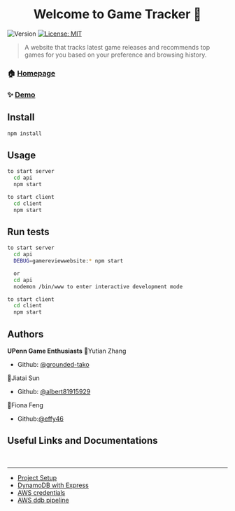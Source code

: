 <h1 align="center">Welcome to Game Tracker 👋</h1>
<p>
  <img alt="Version" src="https://img.shields.io/badge/version-0.0.1-blue.svg?cacheSeconds=2592000" />
  <a href="#" target="_blank">
    <img alt="License: MIT" src="https://img.shields.io/badge/License-MIT-yellow.svg" />
  </a>
</p>

> A website that tracks latest game releases and recommends top games for you based on your preference and browsing history.

### 🏠 [Homepage](http://www.latestgamereleases.com/)

### ✨ [Demo](http://www.latestgamereleases.com/)

## Install

```sh
npm install
```

## Usage

```sh
to start server
  cd api
  npm start

to start client
  cd client
  npm start
```

## Run tests

```sh
to start server
  cd api
  DEBUG=gamereviewwebsite:* npm start

  or
  cd api
  nodemon /bin/www to enter interactive development mode

to start client
  cd client
  npm start
```

## Authors

**UPenn Game Enthusiasts**
👤Yutian Zhang
* Github: [@grounded-tako](https://github.com/grounded-tako)

👤Jiatai Sun
* Github: [@albert81915929](https://github.com/albert81915929)

:hamster:Fiona Feng
* Github:[@effy46](https://github.com/effy46)

## Useful Links and Documentations
<br>
<hr></hr>

-   [Project Setup](https://www.freecodecamp.org/news/create-a-react-frontend-a-node-express-backend-and-connect-them-together-c5798926047c/)
-   [DynamoDB with Express](https://referbruv.com/blog/reading-and-writing-to-aws-dynamodb-using-nodejs-with-example/)
-   [AWS credentials](https://docs.aws.amazon.com/sdk-for-javascript/v2/developer-guide/global-config-object.html)
-   [AWS ddb pipeline](https://docs.aws.amazon.com/datapipeline/latest/DeveloperGuide/dp-importexport-ddb.html)
</br>

